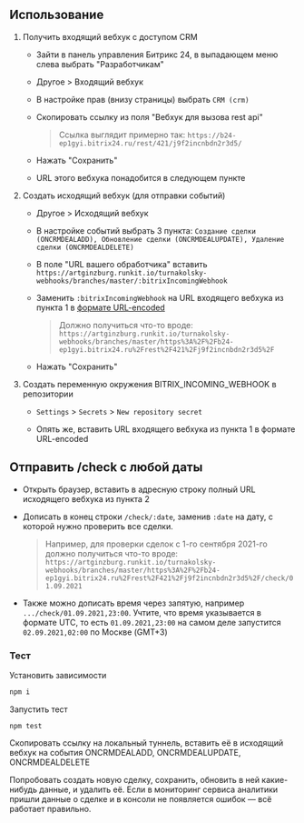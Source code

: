 ## Использование

1. Получить входящий вебхук с доступом CRM

   - Зайти в панель управления Битрикс 24, в выпадающем меню слева выбрать "Разработчикам"

   - Другое > Входящий вебхук

   - В настройке прав (внизу страницы) выбрать `CRM (crm)`

   - Скопировать ссылку из поля "Вебхук для вызова rest api"

     > Ссылка выглядит примерно так: `https://b24-ep1gyi.bitrix24.ru/rest/421/j9f2incnbdn2r3d5/`

   - Нажать "Сохранить"

   - URL этого вебхука понадобится в следующем пункте

2. Создать исходящий вебхук (для отправки событий)

   - Другое > Исходящий вебхук

   - В настройке событий выбрать 3 пункта: `Создание сделки (ONCRMDEALADD), Обновление сделки (ONCRMDEALUPDATE), Удаление сделки (ONCRMDEALDELETE)`

   - В поле "URL вашего обработчика" вставить `https://artginzburg.runkit.io/turnakolsky-webhooks/branches/master/:bitrixIncomingWebhook`

   - Заменить `:bitrixIncomingWebhook` на URL входящего вебхука из пункта 1 в [формате URL-encoded](https://meyerweb.com/eric/tools/dencoder/)

     > Должно получиться что-то вроде: `https://artginzburg.runkit.io/turnakolsky-webhooks/branches/master/https%3A%2F%2Fb24-ep1gyi.bitrix24.ru%2Frest%2F421%2Fj9f2incnbdn2r3d5%2F`

   - Нажать "Сохранить"

3. Создать переменную окружения BITRIX_INCOMING_WEBHOOK в репозитории

   - `Settings` > `Secrets` > `New repository secret`

   - Опять же, вставить URL входящего вебхука из пункта 1 в формате URL-encoded

## Отправить /check с любой даты

- Открыть браузер, вставить в адресную строку полный URL исходящего вебхука из пункта 2

- Дописать в конец строки `/check/:date`, заменив `:date` на дату, с которой нужно проверить все сделки.

  > Например, для проверки сделок с 1-го сентября 2021-го должно получиться что-то вроде: `https://artginzburg.runkit.io/turnakolsky-webhooks/branches/master/https%3A%2F%2Fb24-ep1gyi.bitrix24.ru%2Frest%2F421%2Fj9f2incnbdn2r3d5%2F/check/01.09.2021`

- Также можно дописать время через запятую, например `.../check/01.09.2021,23:00`. Учтите, что время указывается в формате UTC, то есть `01.09.2021,23:00` на самом деле запустится `02.09.2021,02:00` по Москве (GMT+3)

### Тест

Установить зависимости

```ps1
npm i
```

Запустить тест

```
npm test
```

Скопировать ссылку на локальный туннель, вставить её в исходящий вебхук на события ONCRMDEALADD, ONCRMDEALUPDATE, ONCRMDEALDELETE

Попробовать создать новую сделку, сохранить, обновить в ней какие-нибудь данные, и удалить её. Если в мониторинг сервиса аналитики пришли данные о сделке и в консоли не появляется ошибок — всё работает правильно.
